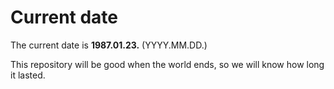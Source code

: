 # Current date

The current date is **1987.01.23.** (YYYY.MM.DD.)

This repository will be good when the world ends, so we will know how long it lasted.